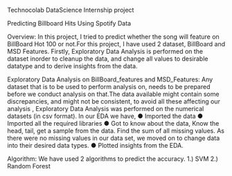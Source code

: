 Technocolab DataScience Internship project

Predicting Billboard Hits Using Spotify Data

Overview:
In this project, I tried to predict whether the song will feature on BillBoard Hot 100 or not.For this project, I have used 2 dataset, BillBoard and MSD Features.
Firstly, Exploratory Data Analysis is performed on the dataset inorder to cleanup the data, and change all values to desirable datatype and to derive insights from the data.

Exploratory Data Analysis on BillBoard_features and MSD_Features:
Any dataset that is to be used to perform analysis on, needs to be prepared before we
conduct analysis on that.The data available might contain some discrepancies, and
might not be consistent, to avoid all these affecting our analysis , Exploratory Data
Analysis was performed on the numerical datasets (in csv format). In our EDA we have,
● Imported the data
● Imported all the required libraries
● Got to know about the data, Know the head, tail, get a sample from the data.
Find the sum of all missing values. As there were no missing values in our data
set, we moved on to change data into their desired data types.
● Plotted insights from the EDA.


Algorithm:
We have used 2 algorithms to predict the accuracy.
1.) SVM
2.) Random Forest
